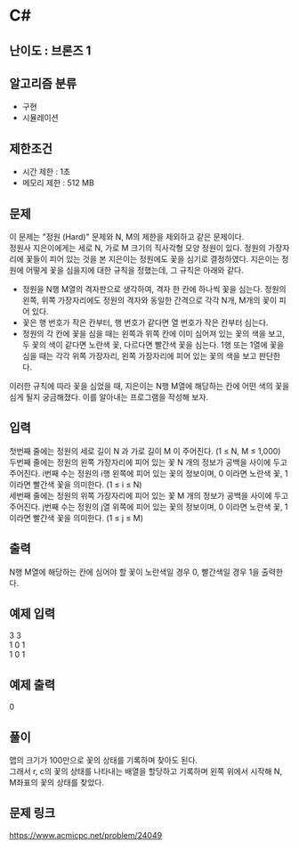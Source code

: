 # C#

## 난이도 : 브론즈 1

## 알고리즘 분류
  - 구현
  - 시뮬레이션

## 제한조건
  - 시간 제한 : 1초
  - 메모리 제한 : 512 MB

## 문제
이 문제는 "정원 (Hard)" 문제와 N, M의 제한을 제외하고 같은 문제이다.<br/>
정원사 지은이에게는 세로 N, 가로 M 크기의 직사각형 모양 정원이 있다. 정원의 가장자리에 꽃들이 피어 있는 것을 본 지은이는 정원에도 꽃을 심기로 결정하였다. 지은이는 정원에 어떻게 꽃을 심을지에 대한 규칙을 정했는데, 그 규칙은 아래와 같다.<br/>

  - 정원을 N행 M열의 격자판으로 생각하여, 격자 한 칸에 하나씩 꽃을 심는다. 정원의 왼쪽, 위쪽 가장자리에도 정원의 격자와 동일한 간격으로 각각 N개, M개의 꽃이 피어 있다.
  - 꽃은 행 번호가 작은 칸부터, 행 번호가 같다면 열 번호가 작은 칸부터 심는다.
  - 정원의 각 칸에 꽃을 심을 때는 왼쪽과 위쪽 칸에 이미 심어져 있는 꽃의 색을 보고, 두 꽃의 색이 같다면 노란색 꽃, 다르다면 빨간색 꽃을 심는다. 1행 또는 1열에 꽃을 심을 때는 각각 위쪽 가장자리, 왼쪽 가장자리에 피어 있는 꽃의 색을 보고 판단한다.

이러한 규칙에 따라 꽃을 심었을 때, 지은이는 N행 M열에 해당하는 칸에 어떤 색의 꽃을 심게 될지 궁금해졌다. 이를 알아내는 프로그램을 작성해 보자.<br/>


## 입력
첫번째 줄에는 정원의 세로 길이 N 과 가로 길이 M 이 주어진다. (1 ≤ N, M ≤ 1,000)<br/>
두번째 줄에는 정원의 왼쪽 가장자리에 피어 있는 꽃 N 개의 정보가 공백을 사이에 두고 주어진다. i번째 수는 정원의 i행 왼쪽에 피어 있는 꽃의 정보이며, 0 이라면 노란색 꽃, 1 이라면 빨간색 꽃을 의미한다. (1 ≤ i ≤ N)<br/>
세번째 줄에는 정원의 위쪽 가장자리에 피어 있는 꽃 M 개의 정보가 공백을 사이에 두고 주어진다. j번째 수는 정원의 j열 위쪽에 피어 있는 꽃의 정보이며, 0 이라면 노란색 꽃, 1 이라면 빨간색 꽃을 의미한다. (1 ≤ j ≤ M)<br/>


## 출력
N행 M열에 해당하는 칸에 심어야 할 꽃이 노란색일 경우 0, 빨간색일 경우 1을 출력한다.<br/>


## 예제 입력
3 3<br/>
1 0 1<br/>
1 0 1<br/>


## 예제 출력
0<br/>


## 풀이
맵의 크기가 100만으로 꽃의 상태를 기록하며 찾아도 된다.<br/>
그래서 r, c의 꽃의 상태를 나타내는 배열을 할당하고 기록하며 왼쪽 위에서 시작해 N, M좌표의 꽃의 상태를 찾았다.<br/>


## 문제 링크
https://www.acmicpc.net/problem/24049